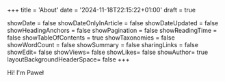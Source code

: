 +++
title = 'About'
date = '2024-11-18T22:15:22+01:00'
draft = true

showDate = false
showDateOnlyInArticle = false
showDateUpdated = false
showHeadingAnchors = false
showPagination = false
showReadingTime = false
showTableOfContents = true
showTaxonomies = false
showWordCount = false
showSummary = false
sharingLinks = false
showEdit= false
showViews= false
showLikes= false
showAuthor= true
layoutBackgroundHeaderSpace= false
+++

Hi! I'm Paweł
